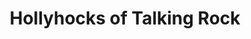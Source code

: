 ---
title: "Hollyhocks of Talking Rock"
url: /talking-rock/hollyhocks-of-talking-rock/
shop: Antiquitäten
---